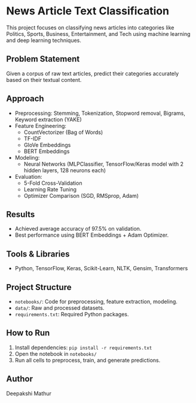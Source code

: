 # News Article Text Classification

This project focuses on classifying news articles into categories like Politics, Sports, Business, Entertainment, and Tech using machine learning and deep learning techniques.

## Problem Statement
Given a corpus of raw text articles, predict their categories accurately based on their textual content.

## Approach
- Preprocessing: Stemming, Tokenization, Stopword removal, Bigrams, Keyword extraction (YAKE)
- Feature Engineering: 
  - CountVectorizer (Bag of Words)
  - TF-IDF
  - GloVe Embeddings
  - BERT Embeddings
- Modeling:
  - Neural Networks (MLPClassifier, TensorFlow/Keras model with 2 hidden layers, 128 neurons each)
- Evaluation:
  - 5-Fold Cross-Validation
  - Learning Rate Tuning
  - Optimizer Comparison (SGD, RMSprop, Adam)

## Results
- Achieved average accuracy of 97.5% on validation.
- Best performance using BERT Embeddings + Adam Optimizer.

## Tools & Libraries
- Python, TensorFlow, Keras, Scikit-Learn, NLTK, Gensim, Transformers

## Project Structure
- `notebooks/`: Code for preprocessing, feature extraction, modeling.
- `data/`: Raw and processed datasets.
- `requirements.txt`: Required Python packages.

## How to Run
1. Install dependencies: `pip install -r requirements.txt`
2. Open the notebook in `notebooks/`
3. Run all cells to preprocess, train, and generate predictions.

## Author
Deepakshi Mathur
